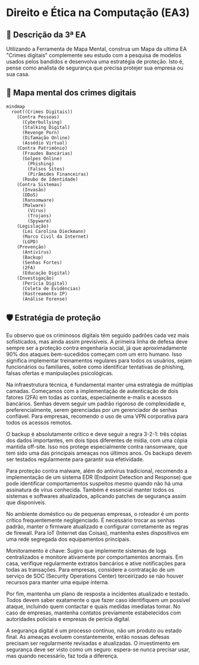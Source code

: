 # Direito e Ética na Computação (EA3)

## 📝 Descrição da 3ª EA

Utilizando a Ferramenta de Mapa Mental, construa um Mapa da ultima EA "Crimes digitais" complemente seu estudo com a pesquisa de modelos usados pelos bandidos e desenvolva uma estratégia de proteção. Isto é, pense como analista de segurança que precisa protejer sua empresa ou sua casa.

## 🧠 Mapa mental dos crimes digitais

```mermaid
mindmap
  root((Crimes Digitais))
    (Contra Pessoas)
      (Cyberbullying)
      (Stalking Digital)
      (Revenge Porn)
      (Difamação Online)
      (Assédio Virtual)
    (Contra Patrimônio)
      (Fraudes Bancárias)
      (Golpes Online)
        (Phishing)
        (Falsos Sites)
        (Pirâmides Financeiras)
      (Roubo de Identidade)
    (Contra Sistemas)
      (Invasão)
      (DDoS)
      (Ransomware)
      (Malware)
        (Vírus)
        (Trojans)
        (Spyware)
    (Legislação)
      (Lei Carolina Dieckmann)
      (Marco Civil da Internet)
      (LGPD)
    (Prevenção)
      (Antivírus)
      (Backup)
      (Senhas Fortes)
      (2FA)
      (Educação Digital)
    (Investigação)
      (Perícia Digital)
      (Coleta de Evidências)
      (Rastreamento IP)
      (Análise Forense)
```

## 🛡️ Estratégia de proteção

Eu observo que os criminosos digitais têm seguido padrões cada vez mais sofisticados, mas ainda assim previsíveis. A primeira linha de defesa deve sempre ser a proteção contra engenharia social, já que aproximadamente 90% dos ataques bem-sucedidos começam com um erro humano. Isso significa implementar treinamentos regulares para todos os usuários, sejam funcionários ou familiares, sobre como identificar tentativas de phishing, falsas ofertas e manipulações psicológicas.

Na infraestrutura técnica, é fundamental manter uma estratégia de múltiplas camadas. Começamos com a implementação de autenticação de dois fatores (2FA) em todas as contas, especialmente e-mails e acessos bancários. Senhas devem seguir um padrão rigoroso de complexidade e, preferencialmente, serem gerenciadas por um gerenciador de senhas confiável. Para empresas, recomendo o uso de uma VPN corporativa para todos os acessos remotos.

O backup é absolutamente crítico e deve seguir a regra 3-2-1: três cópias dos dados importantes, em dois tipos diferentes de mídia, com uma cópia mantida off-site. Isso nos protege especialmente contra ransomware, que tem sido uma das principais ameaças nos últimos anos. Os backups devem ser testados regularmente para garantir sua efetividade.

Para proteção contra malware, além do antivírus tradicional, recomendo a implementação de um sistema EDR (Endpoint Detection and Response) que pode identificar comportamentos suspeitos mesmo quando não há uma assinatura de vírus conhecida. Também é essencial manter todos os sistemas e softwares atualizados, aplicando patches de segurança assim que disponíveis.

No ambiente doméstico ou de pequenas empresas, o roteador é um ponto crítico frequentemente negligenciado. É necessário trocar as senhas padrão, manter o firmware atualizado e configurar corretamente as regras de firewall. Para IoT (Internet das Coisas), mantenha estes dispositivos em uma rede segregada dos equipamentos principais.

Monitoramento é chave: Sugiro que implemente sistemas de logs centralizados e monitore ativamente por comportamentos anormais. Em casa, verifique regularmente extratos bancários e ative notificações para todas as transações. Para empresas, considere a contratação de um serviço de SOC (Security Operations Center) terceirizado se não houver recursos para manter uma equipe interna.

Por fim, mantenha um plano de resposta a incidentes atualizado e testado. Todos devem saber exatamente o que fazer caso identifiquem um possível ataque, incluindo quem contactar e quais medidas imediatas tomar. No caso de empresas, mantenha contatos previamente estabelecidos com autoridades policiais e empresas de perícia digital.

A segurança digital é um processo contínuo, não um produto ou estado final. As ameaças evoluem constantemente, então nossas defesas precisam ser regularmente revisadas e atualizadas. O investimento em segurança deve ser visto como um seguro: espera-se nunca precisar usar, mas quando necessário, faz toda a diferença.
